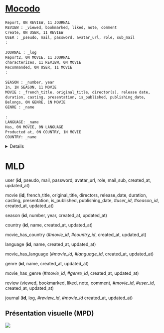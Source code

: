# [Mocodo](http://mocodo.wingi.net/)

```mocodo
Report, 0N REVIEW, 11 JOURNAL
REVIEW : _viewed, bookmarked, liked, note, comment
Create, 0N USER, 11 REVIEW
USER : _pseudo, mail, password, avatar_url, role, sub_mail
:

JOURNAL : _log
Report2, 0N MOVIE, 11 JOURNAL
characterizes, 11 REVIEW, 0N MOVIE
Recommanded, 0N USER, 11 MOVIE
:

SEASON : _number, year
In, 1N SEASON, 11 MOVIE
MOVIE : _french_title, original_title, director(s), release date, duration, casting, presentation, is_published, publishing_date,
Belongs, 0N GENRE, 1N MOVIE
GENRE : _name

:
LANGUAGE: _name
Has, 0N MOVIE, 0N LANGUAGE
Producted at, 0N COUNTRY, 1N MOVIE
COUNTRY: _name
```

<details>
<img src="./Movies.svg">
</details>

# MLD

user (**id**, pseudo, mail, password, avatar_url, role, mail_sub, created_at, updated_at)  

movie (**id**, french_title, original_title, directors, release_date, duration, casting, presentation, is_published, publishing_date, *#user_id*, *#season_id*, created_at, updated_at)  

season (**id**, number, year, created_at, updated_at)  

country (**id**, name, created_at, updated_at)  

movie_has_country (*#movie_id*, *#country_id*, created_at, updated_at)  

language (**id**, name, created_at, updated_at)  

movie_has_language (*#movie_id*, *#language_id*, created_at, updated_at)  

genre (**id**, name, created_at, updated_at)  

movie_has_genre (*#movie_id*, *#genre_id*, created_at, updated_at)  

review (viewed, bookmarked, liked, note, comment, *#movie_id*, *#user_id*, created_at, updated_at)  

journal (**id**, log, *#review_id*, *#movie_id* created_at, updated_at)

## Présentation visuelle (MPD)

<img src="./MPD Cinévoraces.svg">
